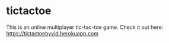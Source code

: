 # tictactoe
This is an online multiplayer tic-tac-toe game. Check it out here: https://tictactoebyvid.herokuapp.com
